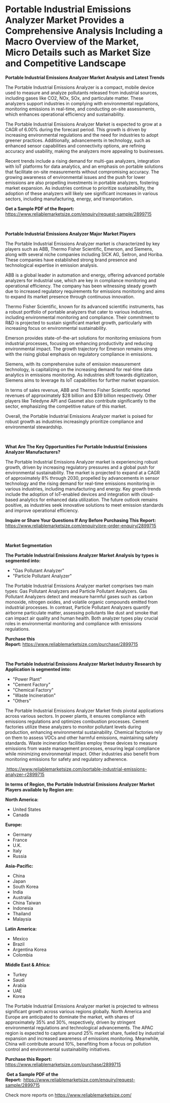 <p><h1>Portable Industrial Emissions Analyzer Market Provides a Comprehensive Analysis Including a Macro Overview of the Market, Micro Details such as Market Size and Competitive Landscape</h1></p><p><strong>Portable Industrial Emissions Analyzer Market Analysis and Latest Trends</strong></p>
<p><p>The Portable Industrial Emissions Analyzer is a compact, mobile device used to measure and analyze pollutants released from industrial sources, including gases like CO2, NOx, SOx, and particulate matter. These analyzers support industries in complying with environmental regulations, monitoring emissions in real-time, and conducting on-site assessments, which enhances operational efficiency and sustainability.</p><p>The Portable Industrial Emissions Analyzer Market is expected to grow at a CAGR of 6.00% during the forecast period. This growth is driven by increasing environmental regulations and the need for industries to adopt greener practices. Additionally, advancements in technology, such as enhanced sensor capabilities and connectivity options, are refining accuracy and usability, making the analyzers more appealing to businesses. </p><p>Recent trends include a rising demand for multi-gas analyzers, integration with IoT platforms for data analytics, and an emphasis on portable solutions that facilitate on-site measurements without compromising accuracy. The growing awareness of environmental issues and the push for lower emissions are also propelling investments in portable analyzers, fostering market expansion. As industries continue to prioritize sustainability, the adoption of these analyzers will likely see significant increases in various sectors, including manufacturing, energy, and transportation.</p></p>
<p><strong>Get a Sample PDF of the Report:&nbsp;</strong> <a href="https://www.reliablemarketsize.com/enquiry/request-sample/2899715?utm_campaign=1932&utm_medium=2&utm_source=Github&utm_content=ia&utm_term=16032025&utm_id=portable-industrial-emissions-analyzer">https://www.reliablemarketsize.com/enquiry/request-sample/2899715</a></p>
<p>&nbsp;</p>
<p><strong>Portable Industrial Emissions Analyzer Major Market Players</strong></p>
<p><p>The Portable Industrial Emissions Analyzer market is characterized by key players such as ABB, Thermo Fisher Scientific, Emerson, and Siemens, along with several niche companies including SICK AG, Seitron, and Horiba. These companies have established strong brand presence and technological expertise in emission analysis.</p><p>ABB is a global leader in automation and energy, offering advanced portable analyzers for industrial use, which are key in compliance monitoring and operational efficiency. The company has been witnessing steady growth due to increased regulatory requirements for emissions monitoring and aims to expand its market presence through continuous innovation.</p><p>Thermo Fisher Scientific, known for its advanced scientific instruments, has a robust portfolio of portable analyzers that cater to various industries, including environmental monitoring and compliance. Their commitment to R&D is projected to sustain significant market growth, particularly with increasing focus on environmental sustainability.</p><p>Emerson provides state-of-the-art solutions for monitoring emissions from industrial processes, focusing on enhancing productivity and reducing environmental impact. The growth trajectory for Emerson remains strong with the rising global emphasis on regulatory compliance in emissions.</p><p>Siemens, with its comprehensive suite of emission measurement technology, is capitalizing on the increasing demand for real-time data analytics in emissions monitoring. As industries shift towards digitization, Siemens aims to leverage its IoT capabilities for further market expansion.</p><p>In terms of sales revenue, ABB and Thermo Fisher Scientific reported revenues of approximately $28 billion and $39 billion respectively. Other players like Teledyne API and Gasmet also contribute significantly to the sector, emphasizing the competitive nature of this market.</p><p>Overall, the Portable Industrial Emissions Analyzer market is poised for robust growth as industries increasingly prioritize compliance and environmental stewardship.</p></p>
<p>&nbsp;</p>
<p><strong>What Are The Key Opportunities For Portable Industrial Emissions Analyzer Manufacturers?</strong></p>
<p><p>The Portable Industrial Emissions Analyzer market is experiencing robust growth, driven by increasing regulatory pressures and a global push for environmental sustainability. The market is projected to expand at a CAGR of approximately 8% through 2030, propelled by advancements in sensor technology and the rising demand for real-time emissions monitoring in various industries, including manufacturing and energy. Key growth trends include the adoption of IoT-enabled devices and integration with cloud-based analytics for enhanced data utilization. The future outlook remains positive, as industries seek innovative solutions to meet emission standards and improve operational efficiency.</p></p>
<p><strong>Inquire or Share Your Questions If Any Before Purchasing This Report:</strong> <a href="https://www.reliablemarketsize.com/enquiry/pre-order-enquiry/2899715?utm_campaign=1932&utm_medium=2&utm_source=Github&utm_content=ia&utm_term=16032025&utm_id=portable-industrial-emissions-analyzer">https://www.reliablemarketsize.com/enquiry/pre-order-enquiry/2899715</a></p>
<p>&nbsp;</p>
<p><strong>Market Segmentation</strong></p>
<p><strong>The Portable Industrial Emissions Analyzer Market Analysis by types is segmented into:</strong></p>
<p><ul><li>"Gas Pollutant Analyzer"</li><li>"Particle Pollutant Analyzer"</li></ul></p>
<p><p>The Portable Industrial Emissions Analyzer market comprises two main types: Gas Pollutant Analyzers and Particle Pollutant Analyzers. Gas Pollutant Analyzers detect and measure harmful gases such as carbon monoxide, nitrogen oxides, and volatile organic compounds emitted from industrial processes. In contrast, Particle Pollutant Analyzers quantify airborne particulate matter, assessing pollutants like dust and smoke that can impact air quality and human health. Both analyzer types play crucial roles in environmental monitoring and compliance with emissions regulations.</p></p>
<p><strong>Purchase this Report:&nbsp;</strong><a href="https://www.reliablemarketsize.com/purchase/2899715?utm_campaign=1932&utm_medium=2&utm_source=Github&utm_content=ia&utm_term=16032025&utm_id=portable-industrial-emissions-analyzer">https://www.reliablemarketsize.com/purchase/2899715</a></p>
<p>&nbsp;</p>
<p><strong>The Portable Industrial Emissions Analyzer Market Industry Research by Application is segmented into:</strong></p>
<p><ul><li>"Power Plant"</li><li>"Cement Factory"</li><li>"Chemical Factory"</li><li>"Waste Incineration"</li><li>"Others"</li></ul></p>
<p><p>The Portable Industrial Emissions Analyzer Market finds pivotal applications across various sectors. In power plants, it ensures compliance with emissions regulations and optimizes combustion processes. Cement factories utilize these analyzers to monitor pollutant levels during production, enhancing environmental sustainability. Chemical factories rely on them to assess VOCs and other harmful emissions, maintaining safety standards. Waste incineration facilities employ these devices to measure emissions from waste management processes, ensuring legal compliance while minimizing environmental impact. Other industries also benefit from monitoring emissions for safety and regulatory adherence.</p></p>
<p><a href="https://www.reliablemarketsize.com/portable-industrial-emissions-analyzer-r2899715?utm_campaign=1932&utm_medium=2&utm_source=Github&utm_content=ia&utm_term=16032025&utm_id=portable-industrial-emissions-analyzer">&nbsp;https://www.reliablemarketsize.com/portable-industrial-emissions-analyzer-r2899715</a></p>
<p><strong>In terms of Region, the Portable Industrial Emissions Analyzer Market Players available by Region are:</strong></p>
<p>
    <p> <strong> North America: </strong>
        <ul>
            <li>United States</li>
            <li>Canada</li>
        </ul>
        </p> 
    <p> <strong> Europe: </strong>
        <ul>
            <li>Germany</li>
            <li>France</li>
            <li>U.K.</li>
            <li>Italy</li>
            <li>Russia</li>
        </ul>
        </p> 
    <p> <strong> Asia-Pacific: </strong>
        <ul>
            <li>China</li>
            <li>Japan</li>
            <li>South Korea</li>
            <li>India</li>
            <li>Australia</li>
            <li>China Taiwan</li>
            <li>Indonesia</li>
            <li>Thailand</li>
            <li>Malaysia</li>
        </ul>
        </p> 
    <p> <strong> Latin America: </strong>
        <ul>
            <li>Mexico</li>
            <li>Brazil</li>
            <li>Argentina Korea</li>
            <li>Colombia</li>
        </ul>
        </p> 
    <p> <strong> Middle East & Africa: </strong>
        <ul>
            <li>Turkey</li>
            <li>Saudi</li>
            <li>Arabia</li>
            <li>UAE</li>
            <li>Korea</li>
        </ul>
    </p>
    </p>
<p><p>The Portable Industrial Emissions Analyzer market is projected to witness significant growth across various regions globally. North America and Europe are anticipated to dominate the market, with shares of approximately 35% and 30%, respectively, driven by stringent environmental regulations and technological advancements. The APAC region is expected to capture around 25% market share, fueled by industrial expansion and increased awareness of emissions monitoring. Meanwhile, China will contribute around 10%, benefiting from a focus on pollution control and environmental sustainability initiatives.</p></p>
<p><strong>Purchase this Report: </strong><a href="https://www.reliablemarketsize.com/purchase/2899715?utm_campaign=1932&utm_medium=2&utm_source=Github&utm_content=ia&utm_term=16032025&utm_id=portable-industrial-emissions-analyzer">https://www.reliablemarketsize.com/purchase/2899715</a></p>
<p>&nbsp;<strong>Get a Sample PDF of the Report:&nbsp;&nbsp;</strong><a href="https://www.reliablemarketsize.com/enquiry/request-sample/2899715?utm_campaign=1932&utm_medium=2&utm_source=Github&utm_content=ia&utm_term=16032025&utm_id=portable-industrial-emissions-analyzer">https://www.reliablemarketsize.com/enquiry/request-sample/2899715</a></p>
<p><strong></strong></p>
<p>Check more reports on <a href="https://www.reliablemarketsize.com/?utm_campaign=1932&utm_medium=2&utm_source=Github&utm_content=ia&utm_term=16032025&utm_id=portable-industrial-emissions-analyzer">https://www.reliablemarketsize.com/</a></p>
